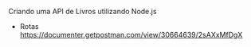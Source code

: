 Criando uma API de Livros utilizando Node.js

- Rotas
  https://documenter.getpostman.com/view/30664639/2sAXxMfDgX
